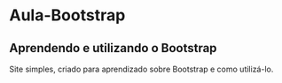 # Aula-Bootstrap
## Aprendendo e utilizando o Bootstrap

Site simples, criado para aprendizado sobre Bootstrap e como utilizá-lo.